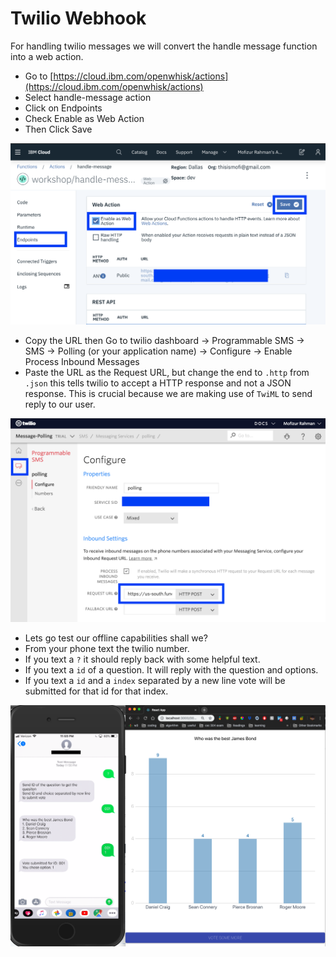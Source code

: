 # Twilio Webhook

For handling twilio messages we will convert the handle message function into a web action.

* Go to [https://cloud.ibm.com/openwhisk/actions](https://cloud.ibm.com/openwhisk/actions) 
* Select handle-message action
* Click on Endpoints
* Check Enable as Web Action
* Then Click Save

![](../.gitbook/assets/screen-shot-2019-02-23-at-8.18.12-pm.png)

* Copy the URL then Go to twilio dashboard -&gt; Programmable SMS -&gt; SMS -&gt; Polling \(or your application name\) -&gt; Configure -&gt; Enable Process Inbound Messages
* Paste the URL as the Request URL, but change the end to `.http` from `.json` this tells twilio to accept a HTTP response and not a JSON response. This is crucial because we are making use of `TwiML` to send reply to our user.

![](../.gitbook/assets/screen-shot-2019-02-23-at-8.29.14-pm.png)

* Lets go test our offline capabilities shall we?
* From your phone text the twilio number.
* If you text a `?` it should reply back with some helpful text.
* If you text a `id` of a question. It will reply with the question and options.
* If you text a `id` and a `index` separated by a new line vote will be submitted for that id  for that index.

![](../.gitbook/assets/screen-shot-2019-02-23-at-11.59.12-pm.png)

